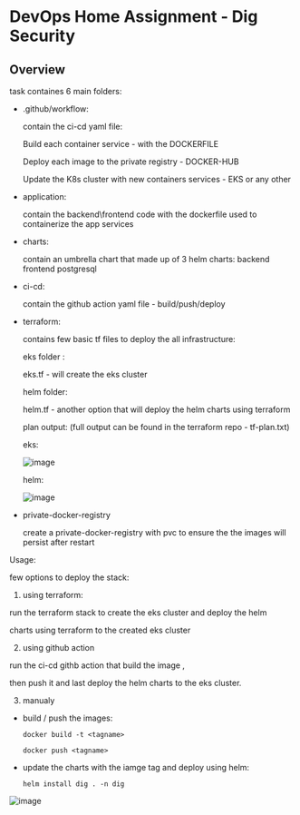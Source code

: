 # DevOps Home Assignment - Dig Security

## Overview

task containes 6 main folders:
* .github/workflow: 

  contain the ci-cd yaml file:
  
  Build each container service - with the DOCKERFILE

  Deploy each image to the private registry - DOCKER-HUB

  Update the K8s cluster with new containers services - EKS or any other 

* application:

  contain the backend\frontend code with the dockerfile used to containerize the app services

* charts:

  contain an umbrella chart that made up of 3 helm charts:
  backend
  frontend
  postgresql

* ci-cd:
  
  contain the github action yaml file - build/push/deploy

* terraform:

  contains few basic tf files to deploy the all infrastructure:


  eks folder : 

  eks.tf - will create the eks cluster 

  helm folder:

  helm.tf - another option that will deploy the helm charts using terraform

  plan output:  (full output can be found in the terraform repo - tf-plan.txt)

  eks:
  
  ![image](https://github.com/user-attachments/assets/a39005af-7a09-4a86-b558-b8d30a79d5f8)

  helm:
  
  ![image](https://github.com/user-attachments/assets/4bb770b7-77cb-4137-94ab-deef053960dc)


  

* private-docker-registry

  create a private-docker-registry with pvc to ensure the the images will persist after restart

Usage:

few options to deploy the stack:

1. using terraform:

run the terraform stack to create the eks cluster and deploy the helm 

charts using terraform to the created eks cluster

2. using github action

run the ci-cd githb action that build the image ,

then push it and last deploy the helm charts to the eks cluster.


3. manualy

* build / push the images:

  `docker build -t <tagname>`

  `docker push <tagname>`
* update the charts with the iamge tag and deploy using helm:

  `helm install dig . -n dig`

![image](https://github.com/user-attachments/assets/41050135-34ef-40fd-af4f-93f16c4bfaa4)


